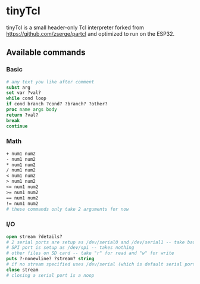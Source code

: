 # tinyTcl

tinyTcl is a small header-only Tcl interpreter forked from <https://github.com/zserge/partcl> and optimized to run on the ESP32.

## Available commands

### Basic

```tcl
# any text you like after comment
subst arg
set var ?val?
while cond loop
if cond branch ?cond? ?branch? ?other?
proc name args body
return ?val?
break
continue
```

### Math

```tcl
+ num1 num2
- num1 num2
* num1 num2
/ num1 num2
< num1 num2
> num1 num2
<= num1 num2
>= num1 num2
== num1 num2
!= num1 num2
# these commands only take 2 arguments for now
```

### I/O

```tcl
open stream ?details?
# 2 serial ports are setup as /dev/serial0 and /dev/serial1 -- take baud rate
# SPI port is setup as /dev/spi -- takes nothing
# other files on SD card -- take "r" for read and "w" for write
puts ?-nonewline? ?stream? string
# if no stream specified uses /dev/serial (which is default serial port)
close stream
# closing a serial port is a noop
```
